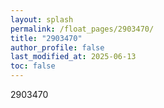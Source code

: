 ```yaml
---
layout: splash
permalink: /float_pages/2903470/
title: "2903470"
author_profile: false
last_modified_at: 2025-06-13
toc: false
---
```

 
2903470
